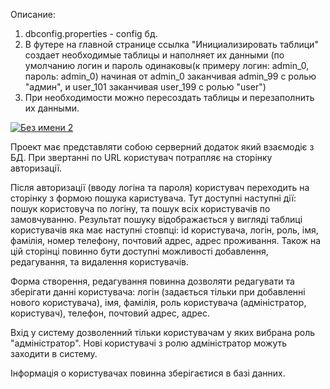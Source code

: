 Описание:

1. dbconfig.properties - config бд.
2. В футере на главной странице ссылка 	"Инициализировать таблици" создает необходимые таблицы и наполняет их данными (по умолчанию логин и пароль одинаковы(к примеру логин: admin_0, пароль: admin_0) начиная от admin_0 заканчивая admin_99 с ролью "админ", и user_101 заканчивая user_199 с ролью "user")
3. При необходимости можно пересоздать таблицы и перезаполнить их данными.

<a href='http://postimg.org/image/8oqnwa3wn/' target='_blank'><img src='http://s7.postimg.org/8oqnwa3wn/image.jpg' border='0' alt="Без имени 2" /></a>

Проект має представляти собою серверний додаток який взаємодіє з БД. 
При звертанні по URL користувач потрапляє на сторінку авторизації.

Після авторизації (вводу логіна та пароля) користувач переходить на сторінку з формою
пошука каристувача. Тут доступні наступні дії: пошук користовуча по логіну, та пошук всіх користувачів
по замовчуванню. Результат пошуку відображається у вигляді таблиці користувачів яка має наступні стовпці:
id користувача, логін, роль, імя, фамілія, номер телефону, почтовий адрес, адрес проживання. 
Також на цій сторінці повинно бути доступні можливості добавлення, редагування, та видалення користувачів.

Форма створення, редагування повинна дозволяти редагувати та зберігати данні користувача: 
логін (задається тільки при добавленні нового користувача), імя, фамілія, 
роль користувача (адміністратор, користувач), телефон, почтовий адрес, адрес.

Вхід у систему дозволенний тільки користувачам у яких вибрана роль "адміністратор". Нові користувачі
з ролю адміністратор можуть заходити в систему.

Інформація о користувачах повинна зберігаєтися в базі данних.

